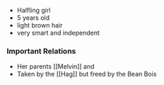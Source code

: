 
- Halfling girl
- 5 years old
- light brown hair
- very smart and independent

### Important Relations
- Her parents [[Melvin]] and
- Taken by the [[Hag]] but freed by the Bean Bois
